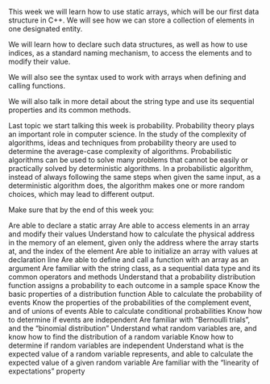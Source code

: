 This week we will learn how to use static arrays, which will be our first data structure in C++. We will see how we can store a collection of elements in one designated entity.

We will learn how to declare such data structures, as well as how to use indices, as a standard naming mechanism, to access the elements and to modify their value.

We will also see the syntax used to work with arrays when defining and calling functions.

We will also talk in more detail about the string type and use its sequential properties and its common methods.

Last topic we start talking this week is probability. Probability theory plays an important role in computer science. In the study of the complexity of algorithms, ideas and techniques from probability theory are used to determine the average-case complexity of algorithms. Probabilistic algorithms can be used to solve many problems that cannot be easily or practically solved by deterministic algorithms. In a probabilistic algorithm, instead of always following the same steps when given the same input, as a deterministic algorithm does, the algorithm makes one or more random choices, which may lead to different output. 

Make sure that by the end of this week you:

Are able to declare a static array
Are able to access elements in an array and modify their values
Understand how to calculate the physical address in the memory of an element, given only the address where the array starts at, and the index of the element
Are able to initialize an array with values at declaration line
Are able to define and call a function with an array as an argument
Are familiar with the string class, as a sequential data type and its common operators and methods
Understand that a probability distribution function assigns a probability to each outcome in a sample space
Know the basic properties of a distribution function
Able to calculate the probability of events
Know the properties of the probabilities of the complement event, and of unions of events 
Able to calculate conditional probabilities
Know how to determine if events are independent
Are familiar with “Bernoulli trials”, and the “binomial distribution” 
Understand what random variables are, and know how to find the distribution of a random variable
Know how to determine if random variables are independent 
Understand what is the expected value of a random variable represents, and able to calculate the expected value of a given random variable
Are familiar with the “linearity of expectations” property
